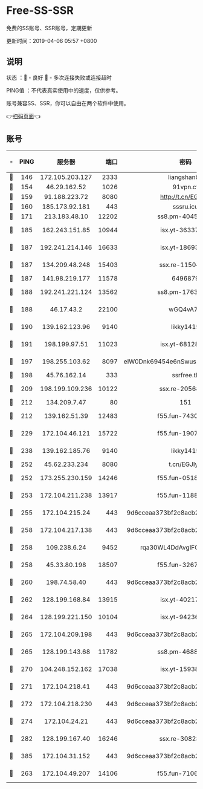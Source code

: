 # Free-SS-SSR

免费的SS账号、SSR账号，定期更新

更新时间：2019-04-06 05:57 +0800

## 说明

状态     ：🙂 - 良好 🙁 - 多次连接失败或连接超时

PING值   ：不代表真实使用中的速度，仅供参考。

账号兼容SS、SSR，你可以自由在两个软件中使用。

👉[扫码页面](https://liesauer.github.io/Free-SS-SSR/)👈

## 账号

|-|PING|服务器|端口|密码|加密方式|区域|
|:----:|:----:|:-----:|-----:|:----:|:----:|:----:|
|🙂|146|172.105.203.127|2333|liangshanbo|chacha20|JP|
|🙂|154|46.29.162.52|1026|91vpn.cf|rc4-md5|RU|
|🙂|159|91.188.223.72|8080|http://t.cn/EGJIyrl|rc4-md5|RU|
|🙂|160|185.173.92.181|443|sssru.icu|rc4-md5|RU|
|🙂|171|213.183.48.10|12202|ss8.pm-40455231|rc4-md5|RU|
|🙂|185|162.243.151.85|10944|isx.yt-36337556|aes-256-cfb|US|
|🙂|187|192.241.214.146|16633|isx.yt-18693528|aes-256-cfb|US|
|🙂|187|134.209.48.248|15403|ssx.re-11504634|aes-256-cfb|US|
|🙂|187|141.98.219.177|11578|6496879|chacha20|US|
|🙂|188|192.241.221.124|13562|ss8.pm-17637421|aes-256-cfb|US|
|🙂|188|46.17.43.2|22100|wGQ4vA7D|aes-256-gcm|RU|
|🙂|190|139.162.123.96|9140|likky1415|aes-256-cfb|JP|
|🙂|191|198.199.97.51|11023|isx.yt-68128426|aes-256-cfb|US|
|🙂|197|198.255.103.62|8097|eIW0Dnk69454e6nSwuspv9DmS201tQ0D|aes-256-cfb|US|
|🙂|198|45.76.162.14|333|ssrfree.tk|rc4|SG|
|🙂|209|198.199.109.236|10122|ssx.re-20568805|aes-256-cfb|US|
|🙂|212|134.209.7.47|80|151|chacha20|US|
|🙂|212|139.162.51.39|12483|f55.fun-74303824|aes-256-cfb|SG|
|🙂|229|172.104.46.121|15722|f55.fun-19071189|aes-256-cfb|SG|
|🙂|238|139.162.185.76|9140|likky1415|aes-256-cfb|DE|
|🙂|252|45.62.233.234|8080|t.cn/EGJIyrl|rc4-md5|CA|
|🙂|252|173.255.230.159|14246|f55.fun-05182149|aes-256-cfb|US|
|🙂|253|172.104.211.238|13917|f55.fun-11889830|aes-256-cfb|US|
|🙂|255|172.104.215.24|443|9d6cceaa373bf2c8acb22e60b6a58be6|aes-256-cfb|US|
|🙂|258|172.104.217.138|443|9d6cceaa373bf2c8acb22e60b6a58be6|aes-256-cfb|US|
|🙂|258|109.238.6.24|9452|rqa30WL4DdAvgIFG6Fs3znzTa|aes-256-cfb|FR|
|🙂|258|45.33.80.198|18507|f55.fun-32675560|aes-256-cfb|US|
|🙂|260|198.74.58.40|443|9d6cceaa373bf2c8acb22e60b6a58be6|aes-256-cfb|US|
|🙂|262|128.199.168.84|13915|isx.yt-40217254|aes-256-cfb|SG|
|🙂|264|128.199.221.150|10104|isx.yt-94236537|aes-256-cfb|SG|
|🙂|265|172.104.209.198|443|9d6cceaa373bf2c8acb22e60b6a58be6|aes-256-cfb|US|
|🙂|265|128.199.143.68|11782|ss8.pm-46888146|aes-256-cfb|SG|
|🙂|270|104.248.152.162|17038|isx.yt-15938934|aes-256-cfb|SG|
|🙂|271|172.104.218.41|443|9d6cceaa373bf2c8acb22e60b6a58be6|aes-256-cfb|US|
|🙂|272|172.104.218.230|443|9d6cceaa373bf2c8acb22e60b6a58be6|aes-256-cfb|US|
|🙂|274|172.104.24.21|443|9d6cceaa373bf2c8acb22e60b6a58be6|aes-256-cfb|US|
|🙂|282|128.199.167.40|16246|ssx.re-30823019|aes-256-cfb|SG|
|🙂|385|172.104.31.152|443|9d6cceaa373bf2c8acb22e60b6a58be6|aes-256-cfb|US|
|🙂|263|172.104.49.207|14106|f55.fun-71064831|aes-256-cfb|SG|
